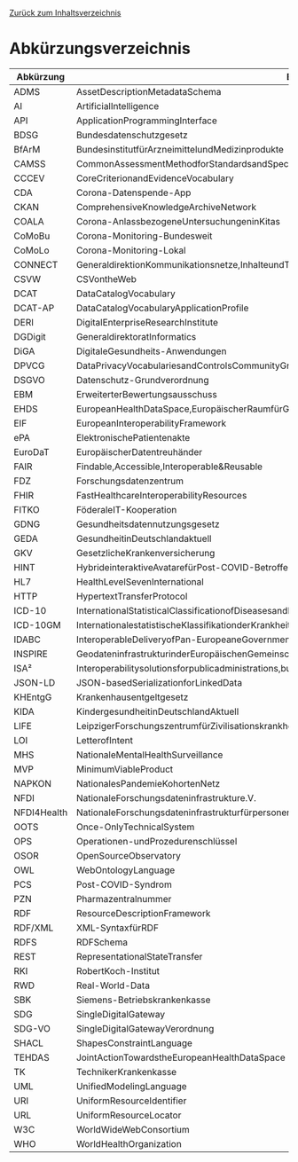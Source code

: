 [Zurück zum Inhaltsverzeichnis](https://healthdcat-ap-de.github.io/healthdcat-ap.de/report_stage_1.html)
# Abkürzungsverzeichnis
|Abkürzung |Bedeutung
|--- |---
|ADMS |AssetDescriptionMetadataSchema
|AI |ArtificialIntelligence
|API |ApplicationProgrammingInterface
|BDSG |Bundesdatenschutzgesetz
|BfArM |BundesinstitutfürArzneimittelundMedizinprodukte
|CAMSS |CommonAssessmentMethodforStandardsandSpecifications
|CCCEV |CoreCriterionandEvidenceVocabulary
|CDA |Corona-Datenspende-App
|CKAN |ComprehensiveKnowledgeArchiveNetwork
|COALA |Corona-AnlassbezogeneUntersuchungeninKitas
|CoMoBu |Corona-Monitoring-Bundesweit
|CoMoLo |Corona-Monitoring-Lokal
|CONNECT |GeneraldirektionKommunikationsnetze,InhalteundTechnologien
|CSVW |CSVontheWeb
|DCAT |DataCatalogVocabulary
|DCAT-AP |DataCatalogVocabularyApplicationProfile
|DERI |DigitalEnterpriseResearchInstitute
|DGDigit |GeneraldirektoratInformatics
|DiGA |DigitaleGesundheits-Anwendungen
|DPVCG |DataPrivacyVocabulariesandControlsCommunityGroup
|DSGVO |Datenschutz-Grundverordnung
|EBM |ErweiterterBewertungsausschuss
|EHDS |EuropeanHealthDataSpace,EuropäischerRaumfürGesundheitsdaten
|EIF |EuropeanInteroperabilityFramework
|ePA |ElektronischePatientenakte
|EuroDaT |EuropäischerDatentreuhänder
|FAIR |Findable,Accessible,Interoperable&Reusable
|FDZ |Forschungsdatenzentrum
|FHIR |FastHealthcareInteroperabilityResources
|FITKO |FöderaleIT-Kooperation
|GDNG |Gesundheitsdatennutzungsgesetz
|GEDA |GesundheitinDeutschlandaktuell
|GKV |GesetzlicheKrankenversicherung
|HINT |HybrideinteraktiveAvatarefürPost-COVID-Betroffene
|HL7 |HealthLevelSevenInternational
|HTTP |HypertextTransferProtocol
|ICD-10 |InternationalStatisticalClassificationofDiseasesandRelatedHealthProblems10thRevision
|ICD-10GM |InternationalestatistischeKlassifikationderKrankheitenundverwandterGesundheitsprobleme,GermanModification
|IDABC |InteroperableDeliveryofPan-EuropeaneGovernmentServicestoPublicAdministrations,BusinessandCitizens
|INSPIRE |GeodateninfrastrukturinderEuropäischenGemeinschaft
|ISA² |Interoperabilitysolutionsforpublicadministrations,businessesandcitizens
|JSON-LD |JSON-basedSerializationforLinkedData
|KHEntgG |Krankenhausentgeltgesetz
|KIDA |KindergesundheitinDeutschlandAktuell
|LIFE |LeipzigerForschungszentrumfürZivilisationskrankheiten
|LOI |LetterofIntent
|MHS |NationaleMentalHealthSurveillance
|MVP |MinimumViableProduct
|NAPKON |NationalesPandemieKohortenNetz
|NFDI |NationaleForschungsdateninfrastrukture.V.
|NFDI4Health |NationaleForschungsdateninfrastrukturfürpersonenbezogeneGesundheitsdaten
|OOTS |Once-OnlyTechnicalSystem
|OPS |Operationen-undProzedurenschlüssel
|OSOR |OpenSourceObservatory
|OWL |WebOntologyLanguage
|PCS |Post-COVID-Syndrom
|PZN |Pharmazentralnummer
|RDF |ResourceDescriptionFramework
|RDF/XML |XML-SyntaxfürRDF
|RDFS |RDFSchema
|REST |RepresentationalStateTransfer
|RKI |RobertKoch-Institut
|RWD |Real-World-Data
|SBK |Siemens-Betriebskrankenkasse
|SDG |SingleDigitalGateway
|SDG-VO |SingleDigitalGatewayVerordnung
|SHACL |ShapesConstraintLanguage
|TEHDAS |JointActionTowardstheEuropeanHealthDataSpace
|TK |TechnikerKrankenkasse
|UML |UnifiedModelingLanguage
|URI |UniformResourceIdentifier
|URL |UniformResourceLocator
|W3C |WorldWideWebConsortium
|WHO |WorldHealthOrganization
